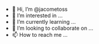 - 👋 Hi, I’m @jacometoss
- 👀 I’m interested in ...
- 🌱 I’m currently learning ...
- 💞️ I’m looking to collaborate on ...
- 📫 How to reach me ...

<!---
jacometoss/jacometoss is a ✨ special ✨ repository because its `README.md` (this file) appears on your GitHub profile.
You can click the Preview link to take a look at your changes.
--->
